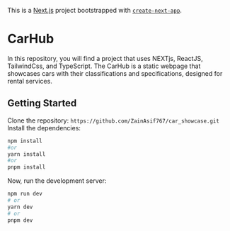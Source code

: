 This is a [Next.js](https://nextjs.org/) project bootstrapped with [`create-next-app`](https://github.com/vercel/next.js/tree/canary/packages/create-next-app).

# CarHub 

In this repository, you will find a project that uses NEXTjs, ReactJS, TailwindCss, and TypeScript. The CarHub is a static webpage that showcases cars with their classifications and specifications, designed for rental services.

## Getting Started

Clone the repository: ```https://github.com/ZainAsif767/car_showcase.git```\
Install the dependencies: 
```bash
npm install
#or
yarn install
#or
pnpm install
```
Now, run the development server:
```bash
npm run dev
# or
yarn dev
# or
pnpm dev
```


